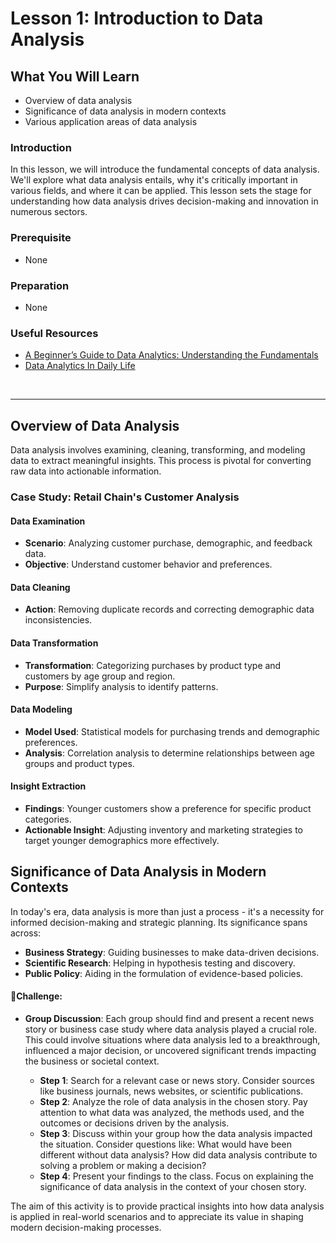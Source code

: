# Lesson 1: Introduction to Data Analysis

## What You Will Learn

- Overview of data analysis
- Significance of data analysis in modern contexts
- Various application areas of data analysis

### Introduction

In this lesson, we will introduce the fundamental concepts of data analysis. We'll explore what data analysis entails, why it's critically important in various fields, and where it can be applied. This lesson sets the stage for understanding how data analysis drives decision-making and innovation in numerous sectors.

### Prerequisite

- None

### Preparation

- None

### Useful Resources

- [A Beginner’s Guide to Data Analytics: Understanding the Fundamentals](https://medium.com/@ceonyema/a-beginners-guide-to-data-analytics-understanding-the-fundamentals-aea25ebd3dac)
- [Data Analytics In Daily Life](https://abhijeetsinghx07.medium.com/data-analytics-in-daily-life-511b7b2ac863)

<br>

---


## Overview of Data Analysis

Data analysis involves examining, cleaning, transforming, and modeling data to extract meaningful insights. This process is pivotal for converting raw data into actionable information.

### Case Study: Retail Chain's Customer Analysis

#### Data Examination
- **Scenario**: Analyzing customer purchase, demographic, and feedback data.
- **Objective**: Understand customer behavior and preferences.

#### Data Cleaning
- **Action**: Removing duplicate records and correcting demographic data inconsistencies.

#### Data Transformation
- **Transformation**: Categorizing purchases by product type and customers by age group and region.
- **Purpose**: Simplify analysis to identify patterns.

#### Data Modeling
- **Model Used**: Statistical models for purchasing trends and demographic preferences.
- **Analysis**: Correlation analysis to determine relationships between age groups and product types.

#### Insight Extraction
- **Findings**: Younger customers show a preference for specific product categories.
- **Actionable Insight**: Adjusting inventory and marketing strategies to target younger demographics more effectively.

## Significance of Data Analysis in Modern Contexts

In today's era, data analysis is more than just a process - it's a necessity for informed decision-making and strategic planning. Its significance spans across:

- **Business Strategy**: Guiding businesses to make data-driven decisions.
- **Scientific Research**: Helping in hypothesis testing and discovery.
- **Public Policy**: Aiding in the formulation of evidence-based policies.


#### 🚀Challenge:

- **Group Discussion**: Each group should find and present a recent news story or business case study where data analysis played a crucial role. This could involve situations where data analysis led to a breakthrough, influenced a major decision, or uncovered significant trends impacting the business or societal context.
  
  - **Step 1**: Search for a relevant case or news story. Consider sources like business journals, news websites, or scientific publications.
  - **Step 2**: Analyze the role of data analysis in the chosen story. Pay attention to what data was analyzed, the methods used, and the outcomes or decisions driven by the analysis.
  - **Step 3**: Discuss within your group how the data analysis impacted the situation. Consider questions like: What would have been different without data analysis? How did data analysis contribute to solving a problem or making a decision?
  - **Step 4**: Present your findings to the class. Focus on explaining the significance of data analysis in the context of your chosen story.

The aim of this activity is to provide practical insights into how data analysis is applied in real-world scenarios and to appreciate its value in shaping modern decision-making processes.


<br>




